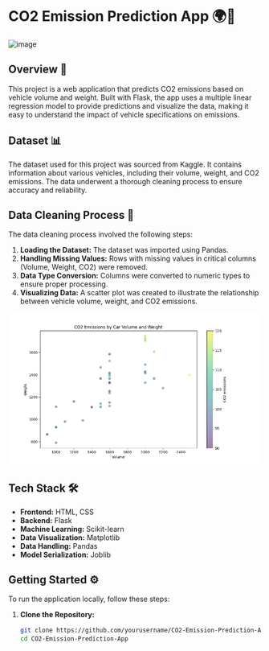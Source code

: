 # CO2 Emission Prediction App 🌍💨

<img width="600" alt="image" src="https://github.com/user-attachments/assets/389305ae-b11e-4dc2-8ac4-a694e90922b1">

## Overview 🚀

This project is a web application that predicts CO2 emissions based on vehicle volume and weight. Built with Flask, the app uses a multiple linear regression model to provide predictions and visualize the data, making it easy to understand the impact of vehicle specifications on emissions.

## Dataset 📊


The dataset used for this project was sourced from Kaggle. It contains information about various vehicles, including their volume, weight, and CO2 emissions. The data underwent a thorough cleaning process to ensure accuracy and reliability.

## Data Cleaning Process 🧹

The data cleaning process involved the following steps:

1. **Loading the Dataset:** The dataset was imported using Pandas.
2. **Handling Missing Values:** Rows with missing values in critical columns (Volume, Weight, CO2) were removed.
3. **Data Type Conversion:** Columns were converted to numeric types to ensure proper processing.
4. **Visualizing Data:** A scatter plot was created to illustrate the relationship between vehicle volume, weight, and CO2 emissions.

<img src="static/co2_plot.png" alt="Data Visualization" width="600">

## Tech Stack 🛠️

- **Frontend:** HTML, CSS
- **Backend:** Flask
- **Machine Learning:** Scikit-learn
- **Data Visualization:** Matplotlib
- **Data Handling:** Pandas
- **Model Serialization:** Joblib

## Getting Started ⚙️

To run the application locally, follow these steps:

1. **Clone the Repository:**

   ```bash
   git clone https://github.com/yourusername/CO2-Emission-Prediction-App.git
   cd CO2-Emission-Prediction-App
